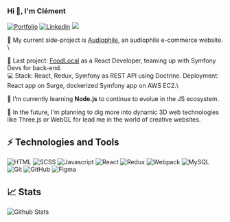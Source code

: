 ### Hi :wave:, I'm Clément

[![Portfolio](https://img.shields.io/badge/-Portfolio-D1A143)](http://baradelclement.com)
[![Linkedin](https://img.shields.io/badge/LinkedIn-0077B5?style=flat-square&logo=linkedin&logoColor=white)](https://www.linkedin.com/in/clementbaradel/)
<a href="mailto:baradelclement@gmail.com"><img src="https://img.shields.io/badge/Mail-%23DD0031.svg?&logo=gmail&logoColor=white"/></a>

🔭 My current side-project is [Audiophile](https://github.com/Baradel-Clement/Audiophile), an audiophile e-commerce website. \

📌 Last project: [FoodLocal](https://github.com/Baradel-Clement/FoodLocal) as a React Developer, teaming up with Symfony Devs for back-end.\
💻 Stack: React, Redux, Symfony as REST API using Doctrine. Deployment: React app on Surge, dockerized Symfony app on AWS EC2.\

🌱 I’m currently learning **Node.js** to continue to evolue in the JS ecosystem.

🔮 In the future, I'm planning to dig more into dynamic 3D web technologies like Three.js or WebGL for lead me in the world of creative websites.

## ⚡ Technologies and Tools

![HTML](https://img.shields.io/badge/-HTML-A2235B?style=flat-square&logo=html5)
![SCSS](https://img.shields.io/badge/-SCSS-FBF6BD?style=flat-square&logo=sass)
![Javascript](https://img.shields.io/badge/-JavaScript-000000?style=flat-square&logo=javascript)
![React](https://img.shields.io/badge/-React-61DAFB?style=flat-square&logo=react&logoColor=black)
![Redux](https://img.shields.io/badge/-Redux-EE82EE?style=flat-square&logo=redux&logoColor=black)
![Webpack](https://img.shields.io/badge/-Webpack-A81334?style=flat-square&logo=webpack)
![MySQL](https://img.shields.io/badge/MySQL-5F8A9A?style=flat-square&logo=mysql&logoColor=white)
![Git](https://img.shields.io/badge/-Git-black?style=flat-square&logo=git)
![GitHub](https://img.shields.io/badge/-GitHub-181717?style=flat-square&logo=github)
![Figma](https://img.shields.io/badge/-Figma-F24E1E?style=flat-square&logo=figma&logoColor=white)

## 📈 Stats
![Github Stats](https://github-readme-stats.vercel.app/api?username=Baradel-Clement&show_icons=true&hide=contribs,issues)
